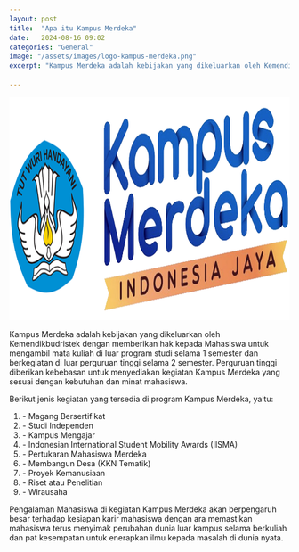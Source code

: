 ```yaml
---
layout: post
title:  "Apa itu Kampus Merdeka"
date:   2024-08-16 09:02 
categories: "General"
image: "/assets/images/logo-kampus-merdeka.png"
excerpt: "Kampus Merdeka adalah kebijakan yang dikeluarkan oleh Kemendikbudristek dengan memberikan hak kepada Mahasiswa untuk mengambil mata kuliah di luar program studi selama 1 semester dan berkegiatan di luar perguruan tinggi"

---
```

<img src="/assets/images/logo-kampus-merdeka.png" alt="logo-kampus-merdeka.png" width="700" height="400">

Kampus Merdeka adalah kebijakan yang dikeluarkan oleh Kemendikbudristek dengan
memberikan hak kepada Mahasiswa untuk mengambil mata kuliah di luar program
studi selama 1 semester dan berkegiatan di luar perguruan tinggi selama 2
semester. Perguruan tinggi diberikan kebebasan untuk menyediakan kegiatan
Kampus Merdeka yang sesuai dengan kebutuhan dan minat mahasiswa.  
  
Berikut jenis kegiatan yang tersedia di program Kampus Merdeka, yaitu:

  1. \- Magang Bersertifikat
  2. \- Studi Independen
  3. \- Kampus Mengajar
  4. \- Indonesian International Student Mobility Awards (IISMA)
  5. \- Pertukaran Mahasiswa Merdeka
  6. \- Membangun Desa (KKN Tematik)
  7. \- Proyek Kemanusiaan
  8. \- Riset atau Penelitian
  9. \- Wirausaha

  
Pengalaman Mahasiswa di kegiatan Kampus Merdeka akan berpengaruh besar
terhadap kesiapan karir mahasiswa dengan ara memastikan mahasiswa terus
menyimak perubahan dunia luar kampus selama berkuliah dan pat kesempatan untuk
enerapkan ilmu kepada masalah di dunia nyata.

